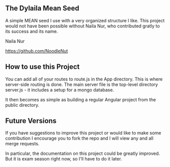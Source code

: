 ## The Dylaila Mean Seed

A simple MEAN seed I use with a very organized structure I like. This project would not have been possible without Naila Nur, who contributed gratly to its success and its name.

Naila Nur

https://github.com/NoodleNut

## How to use this Project

You can add all of your routes to route.js in the App directory. This is where server-side routing is done.
The main server file is the top-level directory server.js - it includes a setup for a mongo database.

It then becomes as simple as building a regular Angular project from the public directory.

## Future Versions

If you have suggestions to improve this project or would like to make some contribution I encourage you to fork the repo and I will view any and all merge requests.

In particular, the documentation on this project could be greatly improved. But it is exam season right now, so I'll have to do it later.